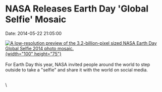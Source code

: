NASA Releases Earth Day \'Global Selfie\' Mosaic
================================================

Date: 2014-05-22 21:05:00

[![A low-resolution preview of the 3.2-billion-pixel sized NASA Earth
Day Global Selfie 2014 photo
mosaic.](http://www.jpl.nasa.gov/images/earth/earthday/20140522/earth20140522-226.jpg){width="100"
height="75"}](http://www.jpl.nasa.gov/news/news.cfm?release=2014-161&rn=news.xml&rst=4156)\
\
For Earth Day this year, NASA invited people around the world to step
outside to take a \"selfie\" and share it with the world on social
media.

\
\
